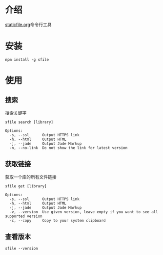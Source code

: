 # 介绍

[staticfile.org](http://staticfile.org)命令行工具

# 安装

```
npm install -g sfile
```

# 使用

## 搜索

搜索关键字

```
sfile search [library]

Options:
  -s, --ssl      Output HTTPS link
  -h, --html     Output HTML
  -j, --jade     Output Jade Markup
  -n, --no-link  Do not show the link for latest version
```

## 获取链接

获取一个库的所有文件链接

```
sfile get [library]

Options:
  -s, --ssl      Output HTTPS link
  -h, --html     Output HTML
  -j, --jade     Output Jade Markup
  -v, --version  Use given version, leave empty if you want to see all supported version
  -c, --copy     Copy to your system clipboard
```

## 查看版本

```
sfile --version
```
